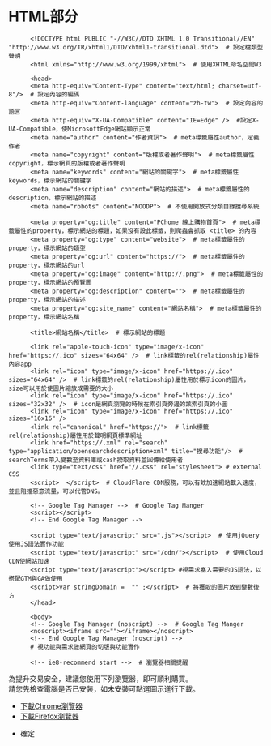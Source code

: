 <h1>HTML部分</h1>

          <!DOCTYPE html PUBLIC "-//W3C//DTD XHTML 1.0 Transitional//EN" "http://www.w3.org/TR/xhtml1/DTD/xhtml1-transitional.dtd">  # 設定檔類型聲明
          <html xmlns="http://www.w3.org/1999/xhtml">  # 使用XHTML命名空間W3 

          <head>
          <meta http-equiv="Content-Type" content="text/html; charset=utf-8"/>  # 設定內容的編碼
          <meta http-equiv="Content-language" content="zh-tw">  # 設定內容的語言
          <meta http-equiv="X-UA-Compatible" content="IE=Edge" />  #設定X-UA-Compatible，使MicrosoftEdge網站顯示正常
          <meta name="author" content="作者資訊">  # meta標籤屬性author，定義作者
          <meta name="copyright" content="版權或者著作聲明">  # meta標籤屬性copyright，標示網頁的版權或者著作聲明
          <meta name="keywords" content="網站的關鍵字">  # meta標籤屬性keywords，標示網站的關鍵字
          <meta name="description" content="網站的描述">  # meta標籤屬性的description，標示網站的描述
          <meta name="robots" content="NOODP">  # 不使用開放式分類目錄搜尋系統

          <meta property="og:title" content="PChome 線上購物首頁">  # meta標籤屬性的property，標示網站的標題，如果沒有設此標籤，則爬蟲會抓取 <title> 的內容
          <meta property="og:type" content="website">  # meta標籤屬性的property，標示網站的類型
          <meta property="og:url" content="https://">  # meta標籤屬性的property，標示網站的url
          <meta property="og:image" content="http://.png">  # meta標籤屬性的property，標示網站的預覽圖
          <meta property="og:description" content="">  # meta標籤屬性的property，標示網站的描述
          <meta property="og:site_name" content="網站名稱">  # meta標籤屬性的property，標示網站名稱

          <title>網站名稱</title>  # 標示網站的標題

          <link rel="apple-touch-icon" type="image/x-icon" href="https://.ico" sizes="64x64" />  # link標籤的rel(relationship)屬性內容app
          <link rel="icon" type="image/x-icon" href="https://.ico" sizes="64x64" />  # link標籤的rel(relationship)屬性用於標示icon的圖片，size可以用於使圖片縮放成需要的大小
          <link rel="icon" type="image/x-icon" href="https://.ico" sizes="32x32" />  # icon是網頁瀏覽的時候在索引頁旁邊的該索引頁的小圖
          <link rel="icon" type="image/x-icon" href="https://.ico" sizes="16x16" /> 
          <link rel="canonical" href="https://">  # link標籤rel(relationship)屬性用於聲明網頁標準網址
          <link href="https://.xml" rel="search" type="application/opensearchdescription+xml" title="搜尋功能"/>  # searchTerms帶入變數至資料庫或cash撈取資料並回傳給使用者
          <link type="text/css" href="//.css" rel="stylesheet"> # external CSS
          <script>  </script>  # CloudFlare CDN服務，可以有效加速網站載入速度，並且阻擋惡意流量，可以代管DNS。

          <!-- Google Tag Manager -->  # Google Tag Manger
          <script></script>
          <!-- End Google Tag Manager -->

          <script type="text/javascript" src=".js"></script>  # 使用jQuery使用JS語法實作功能
          <script type="text/javascript" src="/cdn/"></script>  # 使用Cloud CDN使網站加速
          <script type="text/javascript"></script> #視需求塞入需要的JS語法，以搭配GTM與GA做使用
          <script>var strImgDomain =  "" ;</script>  # 將獲取的圖片放到變數後方
          </head>

          <body>
          <!-- Google Tag Manager (noscript) -->  # Google Tag Manger
          <noscript><iframe src=""></iframe></noscript>
          <!-- End Google Tag Manager (noscript) -->
          # 視功能與需求做網頁的切版與功能實作

          <!-- ie8-recommend start -->  # 瀏覽器相關提醒
<div class="ie8-recommend unblock">
 <span class="overlay-shadow"></span>
 <div class="overlay-lightbox">
  <p>為提升交易安全，建議您<span class="msg">使用下列瀏覽器</span>，即可順利購買。<br />請您先檢查電腦是否已安裝，如未安裝可點選圖示進行下載。</p>
  <ul class="list_browser">
   <li><a class="chrome" href="https://www.google.com.tw/chrome/browser/desktop/" target="_blank">下載Chrome瀏覽器</a></li>
   <li><a class="firefox" href="https://www.mozilla.org/zh-TW/firefox/new/" target="_blank">下載Firefox瀏覽器</a></li>
  </ul>
  <ul class="bar_tool">
   <li><span class="ui-btn b-submit">確定</span></li>
  </ul>

<!-- ie8-recommend end -->
<div class="autocomplete_overlay"></div>
          </body>
          </html>
